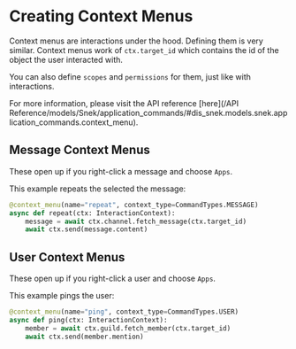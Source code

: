 # Creating Context Menus

Context menus are interactions under the hood. Defining them is very similar.
Context menus work of `ctx.target_id` which contains the id of the object the user interacted with.

You can also define `scopes` and `permissions` for them, just like with interactions.

For more information, please visit the API reference [here](/API Reference/models/Snek/application_commands/#dis_snek.models.snek.application_commands.context_menu).

## Message Context Menus

These open up if you right-click a message and choose `Apps`.

This example repeats the selected the message:

```python
@context_menu(name="repeat", context_type=CommandTypes.MESSAGE)
async def repeat(ctx: InteractionContext):
    message = await ctx.channel.fetch_message(ctx.target_id)
    await ctx.send(message.content)
```

## User Context Menus

These open up if you right-click a user and choose `Apps`.

This example pings the user:

```python
@context_menu(name="ping", context_type=CommandTypes.USER)
async def ping(ctx: InteractionContext):
    member = await ctx.guild.fetch_member(ctx.target_id)
    await ctx.send(member.mention)
```
